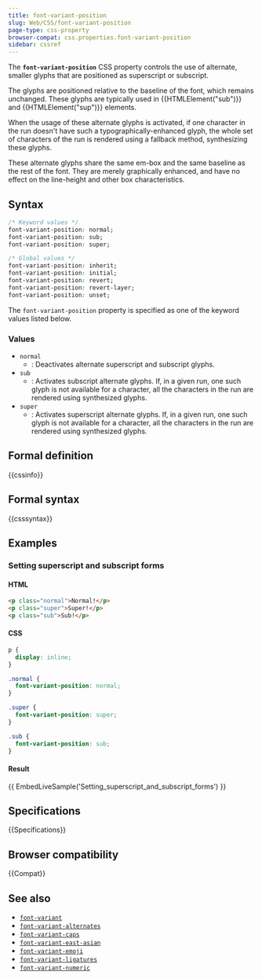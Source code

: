 ```yaml
---
title: font-variant-position
slug: Web/CSS/font-variant-position
page-type: css-property
browser-compat: css.properties.font-variant-position
sidebar: cssref
---
```



The **`font-variant-position`** CSS property controls the use of alternate, smaller glyphs that are positioned as superscript or subscript.

The glyphs are positioned relative to the baseline of the font, which remains unchanged. These glyphs are typically used in {{HTMLElement("sub")}} and {{HTMLElement("sup")}} elements.

When the usage of these alternate glyphs is activated, if one character in the run doesn't have such a typographically-enhanced glyph, the whole set of characters of the run is rendered using a fallback method, synthesizing these glyphs.

These alternate glyphs share the same em-box and the same baseline as the rest of the font. They are merely graphically enhanced, and have no effect on the line-height and other box characteristics.

## Syntax

```css
/* Keyword values */
font-variant-position: normal;
font-variant-position: sub;
font-variant-position: super;

/* Global values */
font-variant-position: inherit;
font-variant-position: initial;
font-variant-position: revert;
font-variant-position: revert-layer;
font-variant-position: unset;
```

The `font-variant-position` property is specified as one of the keyword values listed below.

### Values

- `normal`
  - : Deactivates alternate superscript and subscript glyphs.
- `sub`
  - : Activates subscript alternate glyphs. If, in a given run, one such glyph is not available for a character, all the characters in the run are rendered using synthesized glyphs.
- `super`
  - : Activates superscript alternate glyphs. If, in a given run, one such glyph is not available for a character, all the characters in the run are rendered using synthesized glyphs.

## Formal definition

{{cssinfo}}

## Formal syntax

{{csssyntax}}

## Examples

### Setting superscript and subscript forms

#### HTML

```html
<p class="normal">Normal!</p>
<p class="super">Super!</p>
<p class="sub">Sub!</p>
```

#### CSS

```css
p {
  display: inline;
}

.normal {
  font-variant-position: normal;
}

.super {
  font-variant-position: super;
}

.sub {
  font-variant-position: sub;
}
```

#### Result

{{ EmbedLiveSample('Setting_superscript_and_subscript_forms') }}

## Specifications

{{Specifications}}

## Browser compatibility

{{Compat}}

## See also

- [`font-variant`](/en-US/docs/Web/CSS/font-variant)
- [`font-variant-alternates`](/en-US/docs/Web/CSS/font-variant-alternates)
- [`font-variant-caps`](/en-US/docs/Web/CSS/font-variant-caps)
- [`font-variant-east-asian`](/en-US/docs/Web/CSS/font-variant-east-asian)
- [`font-variant-emoji`](/en-US/docs/Web/CSS/font-variant-emoji)
- [`font-variant-ligatures`](/en-US/docs/Web/CSS/font-variant-ligatures)
- [`font-variant-numeric`](/en-US/docs/Web/CSS/font-variant-numeric)
